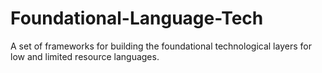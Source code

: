 # Foundational-Language-Tech
A set of frameworks for building the foundational technological layers for low and limited resource languages.
